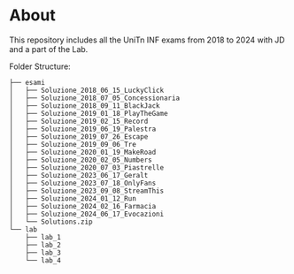 # About

This repository includes all the UniTn INF exams from 2018 to 2024 with JD and a part of the Lab.

Folder Structure:
```
├── esami
│   ├── Soluzione_2018_06_15_LuckyClick
│   ├── Soluzione_2018_07_05_Concessionaria
│   ├── Soluzione_2018_09_11_BlackJack
│   ├── Soluzione_2019_01_18_PlayTheGame
│   ├── Soluzione_2019_02_15_Record
│   ├── Soluzione_2019_06_19_Palestra
│   ├── Soluzione_2019_07_26_Escape
│   ├── Soluzione_2019_09_06_Tre
│   ├── Soluzione_2020_01_19_MakeRoad
│   ├── Soluzione_2020_02_05_Numbers
│   ├── Soluzione_2020_07_03_Piastrelle
│   ├── Soluzione_2023_06_17_Geralt
│   ├── Soluzione_2023_07_18_OnlyFans
│   ├── Soluzione_2023_09_08_StreamThis
│   ├── Soluzione_2024_01_12_Run
│   ├── Soluzione_2024_02_16_Farmacia
│   ├── Soluzione_2024_06_17_Evocazioni
│   └── Solutions.zip
└── lab
    ├── lab_1
    ├── lab_2
    ├── lab_3
    └── lab_4
```
